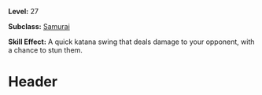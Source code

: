 <!-- TITLE: Skill: New Moon Slash -->
<!-- SUBTITLE:  -->

**Level:** 27

**Subclass:** [Samurai](samurai)

**Skill Effect:** A quick katana swing that deals damage to your opponent, with a chance to stun them.

# Header